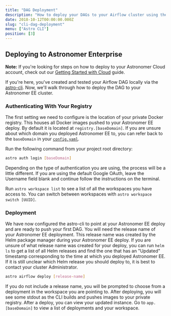 ```yaml
---
title: "DAG Deployment"
description: "How to deploy your DAGs to your Airflow cluster using the Astronomer CLI."
date: 2018-10-12T00:00:00.000Z
slug: "cli-dag-deployment"
menu: ["Astro CLI"]
position: [3]
---
```


## Deploying to Astronomer Enterprise

**Note:** If you're looking for steps on how to deploy to your Astronomer Cloud account, check out our [Getting Started with Cloud](https://www.astronomer.io/guides/getting-started-with-new-cloud/) guide.

If you're here, you've created and tested your Airflow DAG locally via the [astro-cli](https://github.com/astronomerio/astro-cli). Now, we'll walk through how to deploy the DAG to your Astronomer EE cluster.

### Authenticating With Your Registry

The first setting we need to configure is the location of your private Docker registry. This houses all Docker images pushed to your Astronomer EE deploy. By default it is located at `registry.[baseDomain]`. If you are unsure about which domain you deployed Astronomer EE to, you can refer back to the `baseDomain` in your [`config.yaml`](http://enterprise.astronomer.io/guides/google-cloud/index.html#configuration-file).

Run the following command from your project root directory:

```bash
astro auth login [baseDomain]
```

Depending on the type of authentication you are using, the process will be a little different. If you are using the default Google OAuth, leave the Username field blank and continue follow the instructions on the terminal.

Run `astro workspace list` to see a list of all the workspaces you have access to. You can switch between workspaces with `astro workspace switch [UUID]`. 

### Deployment

We have now configured the astro-cli to point at your Astronomer EE deploy and are ready to push your first DAG. You will need the release name of your Astronomer EE deployment. This release name was created by the Helm package manager during your Astronomer EE deploy. If you are unsure of what release
name was created for your deploy, you can run `helm ls` to get a list of all Helm releases and find the one that has an "Updated" timestamp corresponding to the time at which you deployed Astronomer EE. If it is still unclear which Helm release you should deploy to, it is best to contact your cluster Administrator.

```bash
astro airflow deploy [release-name]
```

If you do not include a release name, you will be prompted to choose from a deployment in the workspace you are pointing to. After deploying, you will see some stdout as the CLI builds and pushes images to your private registry. After a deploy, you can view your updated instance. Go to `app.[baseDomain]` to view a list of deployments and your workspace. 